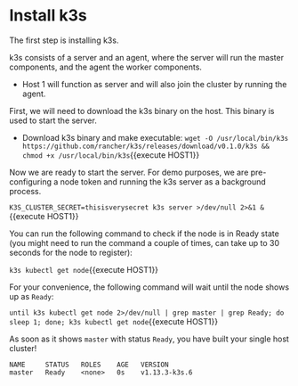 # Install k3s

The first step is installing k3s. 

k3s consists of a server and an agent, where the server will run the master components, and the agent the worker components.

- Host 1 will function as server and will also join the cluster by running the agent.

First, we will need to download the k3s binary on the host. This binary is used to start the server.

* Download k3s binary and make executable:
`wget -O /usr/local/bin/k3s https://github.com/rancher/k3s/releases/download/v0.1.0/k3s && chmod +x /usr/local/bin/k3s`{{execute HOST1}}

Now we are ready to start the server. For demo purposes, we are pre-configuring a node token and running the k3s server as a background process.

`K3S_CLUSTER_SECRET=thisisverysecret k3s server >/dev/null 2>&1 &`{{execute HOST1}}

You can run the following command to check if the node is in Ready state (you might need to run the command a couple of times, can take up to 30 seconds for the node to register):

`k3s kubectl get node`{{execute HOST1}}

For your convenience, the following command will wait until the node shows up as `Ready`:

`until k3s kubectl get node 2>/dev/null | grep master | grep Ready; do sleep 1; done; k3s kubectl get node`{{execute HOST1}}

As soon as it shows `master` with status `Ready`, you have built your single host cluster!

```
NAME     STATUS   ROLES    AGE   VERSION
master   Ready    <none>   0s    v1.13.3-k3s.6
```
